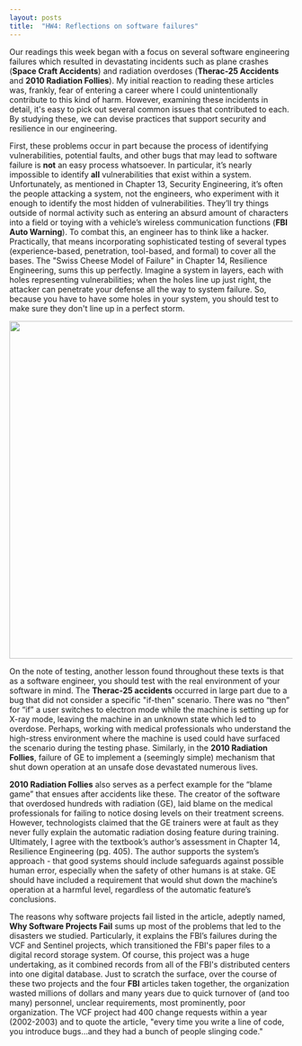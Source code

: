 ```yaml
---
layout: posts
title:  "HW4: Reflections on software failures"
---
```

Our readings this week began with a focus on several software engineering failures which resulted in devastating incidents such as plane crashes (**Space Craft Accidents**) and radiation overdoses (**Therac-25 Accidents** and **2010 Radiation Follies**). My initial reaction to reading these articles was, frankly, fear of entering a career where I could unintentionally contribute to this kind of harm. However, examining these incidents in detail, it's easy to pick out several common issues that contributed to each. By studying these, we can devise practices that support security and resilience in our engineering. 

First, these problems occur in part because the process of identifying vulnerabilities, potential faults, and other bugs that may lead to software failure is **not** an easy process whatsoever. In particular, it’s nearly impossible to identify **all** vulnerabilities that exist within a system. Unfortunately, as mentioned in Chapter 13, Security Engineering, it’s often the people attacking a system, not the engineers, who experiment with it enough to identify the most hidden of vulnerabilities. They’ll try things outside of normal activity such as entering an absurd amount of characters into a field or toying with a vehicle’s wireless communication functions (**FBI Auto Warning**). To combat this, an engineer has to think like a hacker. Practically, that means incorporating sophisticated testing of several types (experience-based, penetration, tool-based, and formal) to cover all the bases. The "Swiss Cheese Model of Failure" in Chapter 14, Resilience Engineering, sums this up perfectly. Imagine a system in layers, each with holes representing vulnerabilities; when the holes line up just right, the attacker can penetrate your defense all the way to system failure. So, because you have to have some holes in your system, you should test to make sure they don't line up in a perfect storm.

<img src="https://lh3.googleusercontent.com/proxy/xyZ_TChCc_yUqxLxHw-2O78KcXjW4N60KtAHiRuMHE8GPipS0Teo4qWnxc96FBCkLYlLfXShtus9AI1GDzG8elflIKGkY1bCIiI2LSifZYgErYne5G8" width="600">

On the note of testing, another lesson found throughout these texts is that as a software engineer, you should test with the real environment of your software in mind. The **Therac-25 accidents** occurred in large part due to a bug that did not consider a specific "if-then" scenario. There was no “then” for “if” a user switches to electron mode while the machine is setting up for X-ray mode, leaving the machine in an unknown state which led to overdose. Perhaps, working with medical professionals who understand the high-stress environment where the machine is used could have surfaced the scenario during the testing phase. Similarly, in the **2010 Radiation Follies**, failure of GE to implement a (seemingly simple) mechanism that shut down operation at an unsafe dose devastated numerous lives. 

**2010 Radiation Follies** also serves as a perfect example for the “blame game” that ensues after accidents like these. The creator of the software that overdosed hundreds with radiation (GE), laid blame on the medical professionals for failing to notice dosing levels on their treatment screens. However, technologists claimed that the GE trainers were at fault as they never fully explain the automatic radiation dosing feature during training. Ultimately, I agree with the textbook’s author’s assessment in Chapter 14, Resilience Engineering (pg. 405). The author supports the system’s approach - that good systems should include safeguards against possible human error, especially when the safety of other humans is at stake. GE should have included a requirement that would shut down the machine’s operation at a harmful level, regardless of the automatic feature’s conclusions.

The reasons why software projects fail listed in the article, adeptly named, **Why Software Projects Fail** sums up most of the problems that led to the disasters we studied. Particularly, it explains the FBI’s failures during the VCF and Sentinel projects, which transitioned the FBI's paper files to a digital record storage system. Of course, this project was a huge undertaking, as it combined records from all of the FBI's distributed centers into one digital database. Just to scratch the surface, over the course of these two projects and the four **FBI** articles taken together, the organization wasted millions of dollars and many years due to quick turnover of (and too many) personnel, unclear requirements, most prominently, poor organization. The VCF project had 400 change requests within a year (2002-2003) and to quote the article, "every time you write a line of code, you introduce bugs...and they had a bunch of people slinging code." 
